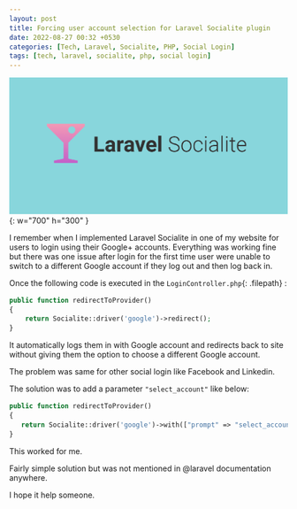 ```yaml
---
layout: post
title: Forcing user account selection for Laravel Socialite plugin
date: 2022-08-27 00:32 +0530
categories: [Tech, Laravel, Socialite, PHP, Social Login]
tags: [tech, laravel, socialite, php, social login]
---
```


![Laravel Socialite](/assets/img/posts/laravel-socialite.png){: w="700" h="300" }

I remember when I implemented Laravel Socialite in one of my website for users to login using their Google+ accounts. 
Everything was working fine but there was one issue after login for the first time user were unable to switch to a different Google account if they log out and then log back in. 

Once the following code is executed in the `LoginController.php`{: .filepath} :
```php
public function redirectToProvider()
{
    return Socialite::driver('google')->redirect();
}
```
It automatically logs them in with Google account and redirects back to site without giving them the option to choose a different Google account.

The problem was same for other social login like Facebook and Linkedin.

The solution was to add a parameter `"select_account"` like below:

```php
public function redirectToProvider()
{
   return Socialite::driver('google')->with(["prompt" => "select_account"])->redirect();
}
```
This worked for me.

Fairly simple solution but was not mentioned in @laravel documentation anywhere.

I hope it help someone.
